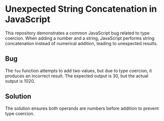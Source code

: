 # Unexpected String Concatenation in JavaScript

This repository demonstrates a common JavaScript bug related to type coercion. When adding a number and a string, JavaScript performs string concatenation instead of numerical addition, leading to unexpected results.

## Bug

The `foo` function attempts to add two values, but due to type coercion, it produces an incorrect result. The expected output is 30, but the actual output is 1020.

## Solution

The solution ensures both operands are numbers before addition to prevent type coercion.